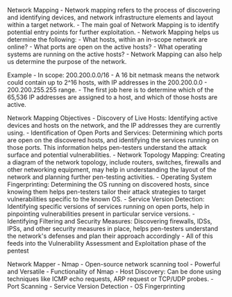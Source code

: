 Network Mapping
	- Network mapping refers to the process of discovering and identifying devices, and network infrastructure elements and layout within a target network.
	- The main goal of Network Mapping is to identify potential entry points for further exploitation.
	- Network Mapping helps us determine the following:
		- What hosts, within an in-scope network are online?
		- What ports are open on the active hosts?
		- What operating systems are running on the active hosts?
	- Network Mapping can also help us determine the purpose of the network.

Example
	- In scope: 200.200.0.0/16
	- A 16 bit netmask means the network could contain up to 2^16 hosts, with IP addresses in the 200.200.0.0 - 200.200.255.255 range.
	- The first job here is to determine which of the 65,536 IP addresses are assigned to a host, and which of those hosts are active.

Network Mapping Objectives
	- Discovery of Live Hosts: Identifying active devices and hosts on the network, and the IP addresses they are currently using.
	- Identification of Open Ports and Services: Determining which ports are open on the discovered hosts, and identifying the services running on those ports. This information helps pen-testers understand the attack surface and potential vulnerabilities.
	- Network Topology Mapping: Creating a diagram of the network topology, include routers, switches, firewalls and other networking equipment, may help in understanding the layout of the network and planning further pen-testing activities.
	- Operating System Fingerprinting: Determining the OS running on discovered hosts, since knowing them helps pen-testers tailor their attack strategies to target vulnerabilities specific to the known OS.
	- Service Version Detection: Identifying specific versions of services running on open ports, help in pinpointing vulnerabilities present in particular service versions.
	- Identifying Filtering and Security Measures: Discovering firewalls, IDSs, IPSs, and other security measures in place, helps pen-testers understand the network's defenses and plan their approach accordingly
	- All of this feeds into the Vulnerability Assessment and Exploitation phase of the pentest

Network Mapper - Nmap
	- Open-source network scanning tool
	- Powerful and Versatile
	- Functionality of Nmap
		- Host Discovery: Can be done using techniques like ICMP echo requests, ARP request or TCP/UDP probes.
		- Port Scanning
		- Service Version Detection
		- OS Fingerprinting